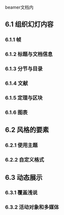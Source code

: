beamer文档内

## 6.1 组织幻灯内容
### 6.1.1 帧
### 6.1.2 标题与文档信息
### 6.1.3 分节与目录
### 6.1.4 文献
### 6.1.5 定理与区块
### 6.1.6 图表

## 6.2 风格的要素
### 6.2.1 使用主题
### 6.2.2 自定义格式

## 6.3 动态展示
### 6.3.1 覆盖浅说
### 6.3.2 活动对象和多媒体
